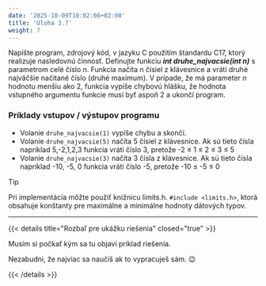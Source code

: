 ```yaml
---
date: '2025-10-09T10:02:06+02:00'
title: 'Úloha 3.7'
weight: 7
---
```


Napíšte program, zdrojový kód, v jazyku C použitím štandardu C17, ktorý realizuje nasledovnú činnosť.
Definujte funkciu **_int druhe_najvacsie(int n)_** s parametrom celé číslo _n_. Funkcia načíta n čísiel z
klávesnice a vráti druhé najväčšie načítané číslo (druhé maximum). V prípade, že má parameter _n_
hodnotu menšiu ako 2, funkcia vypíše chybovú hlášku, že hodnota vstupného argumentu funkcie
musí byť aspoň 2 a ukončí program.

### Príklady vstupov / výstupov programu

- Volanie `druhe_najvacsie(1)` vypíše chybu a skončí.
- Volanie `druhe_najvacsie(5)` načíta 5 čísiel z klávesnice. Ak sú tieto čísla napríklad 5,-2,1,2,3
  funkcia vráti číslo 3, pretože -2 ≤ 1 ≤ 2 ≤ 3 ≤ 5
- Volanie `druhe_najvacsie(3)` načíta 3 čísla z klávesnice. Ak sú tieto čísla napríklad -10, -5, 0 funkcia
  vráti číslo -5, pretože -10 ≤ -5 ≤ 0

> [!TIP]
> Pri implementácia môžte použiť knižnicu limits.h. `#include <limits.h>`, ktorá obsahuje konštanty pre maximálne
> a minimálne hodnoty dátových typov.

---

{{< details title="Rozbaľ pre ukážku riešenia" closed="true" >}}

Musím si počkať kým sa tu objaví príklad riešenia.

Nezabudni, že najviac sa naučíš ak to vypracuješ sám. 😉

{{< /details >}}
